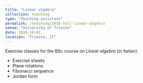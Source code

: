 ```yaml
---
title: "Linear algebra"
collection: teaching
type: "Teaching assistant"
permalink: /teaching/2016-fall-linear-algebra
venue: "University of Trieste"
date: 2016-10-01
location: "Trieste, IT"
---
```


Exercise classes for the BSc course on *Linear algebra* (in Italian).

* Exercise sheets
* Plane rotations
* Fibonacci sequence
* Jordan form